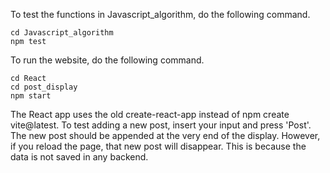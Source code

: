 To test the functions in Javascript_algorithm, do the following command.
```
cd Javascript_algorithm
npm test
```

To run the website, do the following command.
```
cd React
cd post_display
npm start
```

The React app uses the old create-react-app instead of npm create vite@latest.
To test adding a new post, insert your input and press 'Post'. The new post
should be appended at the very end of the display. However, if you reload the
page, that new post will disappear. This is because the data is not saved in
any backend.
